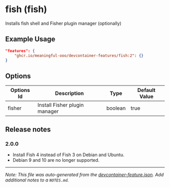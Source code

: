 
# fish (fish)

Installs fish shell and Fisher plugin manager (optionally)

## Example Usage

```json
"features": {
    "ghcr.io/meaningful-ooo/devcontainer-features/fish:2": {}
}
```

## Options

| Options Id | Description | Type | Default Value |
|-----|-----|-----|-----|
| fisher | Install Fisher plugin manager | boolean | true |

## Release notes

### 2.0.0

- Install Fish 4 instead of Fish 3 on Debian and Ubuntu.
- Debian 9 and 10 are no longer supported.


---

_Note: This file was auto-generated from the [devcontainer-feature.json](https://github.com/meaningful-ooo/devcontainer-features/blob/main/src/fish/devcontainer-feature.json).  Add additional notes to a `NOTES.md`._
